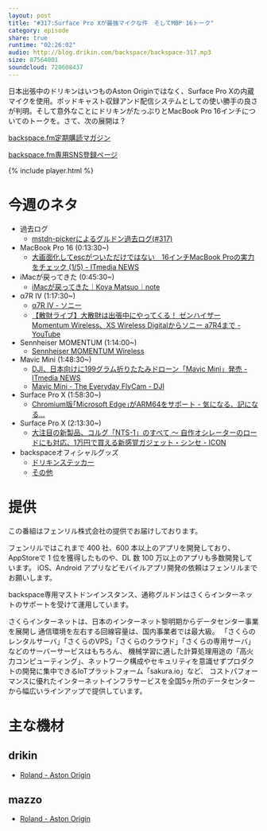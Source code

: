 ```yaml
---
layout: post
title: "#317:Surface Pro Xが最強マイクな件　そしてMBP 16トーク"
category: episode
share: true
runtime: "02:26:02"
audio: http://blog.drikin.com/backspace/backspace-317.mp3
size: 87564001
soundcloud: 720608437
---
```


日本出張中のドリキンはいつものAston Originではなく、Surface Pro Xの内蔵マイクを使用。ポッドキャスト収録アンド配信システムとしての使い勝手の良さが判明。そして意外なことにドリキンがたっぷりとMacBook Pro 16インチについてのトークを。さて、次の展開は？

[backspace.fm定期購読マガジン](https://note.mu/drikin/m/m55ec296b7655)

[backspace.fm専用SNS登録ページ](https://mstdn.guru/invite/3WVHpSMr)

{% include player.html %}


# 今週のネタ  
* 過去ログ
  * [mstdn-pickerによるグルドン過去ログ(#317)](https://rbtnn.github.io/mstdn-picker/?instance=mstdn.guru&since_id=103184350692986739&max_id=103184951051482472) 
* MacBook Pro 16 (0:13:30~)
  * [大画面化してescがついただけではない　16インチMacBook Proの実力をチェック (1/5) - ITmedia NEWS](https://www.itmedia.co.jp/news/articles/1911/18/news054.html)
* iMacが戻ってきた (0:45:30~)
  * [iMacが戻ってきた｜Koya Matsuo｜note](https://note.com/mazzo/n/n770636c1ec0e)
* α7R Ⅳ (1:17:30~)
  * [α7R IV - ソニー](https://www.sony.jp/ichigan/products/ILCE-7RM4/)
  * [【散財ライブ】大散財は出張中にやってくる！ ゼンハイザー Momentum Wireless、XS Wireless Digitalからソニー a7R4まで - YouTube](https://youtu.be/5S2yuHJZ2X8?t=5344)
* Sennheiser MOMENTUM (1:14:00~)
  * [Sennheiser MOMENTUM Wireless](https://ja-jp.sennheiser.com/momentumwireless)
* Mavic Mini (1:48:30~)
  * [DJI、日本向けに199グラム折りたたみドローン「Mavic Mini」発売 - ITmedia NEWS](https://www.itmedia.co.jp/news/articles/1910/31/news087.html)
  * [Mavic Mini - The Everyday FlyCam - DJI](https://www.dji.com/jp/mavic-mini)
* Surface Pro X (1:58:30~)
  * [Chromium版｢Microsoft Edge｣がARM64をサポート - 気になる、記になる…](https://taisy0.com/2019/11/14/116142.html)
* Surface Pro X (2:13:30~)
  * [大注目の新製品、コルグ「NTS-1」のすべて 〜 自作オシレーターのロードにも対応、1万円で買える新感覚ガジェット・シンセ - ICON](https://icon.jp/archives/18140)
* backspaceオフィシャルグッズ
  * [ドリキンステッカー](https://backspace.thebase.in/)
  * [その他](https://www.zazzle.co.jp/s/backspace+%E3%82%AE%E3%83%95%E3%83%88)

# 提供

この番組はフェンリル株式会社の提供でお届けしております。

フェンリルではこれまで 400 社、600 本以上のアプリを開発しており、AppStoreで 1 位を獲得したものや、DL 数 100 万以上のアプリも多数開発しています。
iOS、Android アプリなどモバイルアプリ開発の依頼はフェンリルまでお願いします。

backspace専用マストドンインスタンス、通称グルドンはさくらインターネットのサポートを受けて運用しています。

さくらインターネットは、日本のインターネット黎明期からデータセンター事業を展開し
通信環境を左右する回線容量は、国内事業者では最大級。
「さくらのレンタルサーバ」「さくらのVPS」「さくらのクラウド」「さくらの専用サーバ」などのサーバーサービスはもちろん、
機械学習に適した計算処理用途の「高火力コンピューティング」、ネットワーク構成やセキュリティを意識せずプロダクトの開発に集中できるIoTプラットフォーム「sakura.io」など、
コストパフォーマンスに優れたインターネットインフラサービスを全国5ヶ所のデータセンターから幅広いラインアップで提供しています。

# 主な機材

## drikin
* [Roland - Aston Origin](http://amzn.asia/1OwAZ0w)

## mazzo
* [Roland - Aston Origin](http://amzn.asia/1OwAZ0w)
